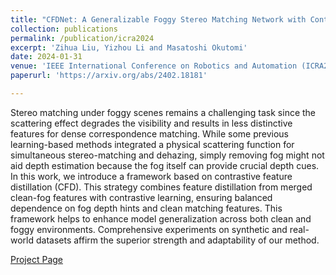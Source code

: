 ```yaml
---
title: "CFDNet: A Generalizable Foggy Stereo Matching Network with Contrastive Feature Distillation"
collection: publications
permalink: /publication/icra2024
excerpt: 'Zihua Liu, Yizhou Li and Masatoshi Okutomi'
date: 2024-01-31
venue: 'IEEE International Conference on Robotics and Automation (ICRA2024)'
paperurl: 'https://arxiv.org/abs/2402.18181'

---
```

Stereo matching under foggy scenes remains a challenging task since the scattering effect degrades the visibility and results in less distinctive features for dense correspondence matching. While some previous learning-based methods integrated a physical scattering function for simultaneous stereo-matching and dehazing, simply removing fog might not aid depth estimation because the fog itself can provide crucial depth cues. In this work, we introduce a framework based on contrastive feature distillation (CFD). This strategy combines feature distillation from merged clean-fog features with contrastive learning, ensuring balanced dependence on fog depth hints and clean matching features. This framework helps to enhance model generalization across both clean and foggy environments. Comprehensive experiments on synthetic and real-world datasets affirm the superior strength and adaptability of our method.

[Project Page](http://www.ok.sc.e.titech.ac.jp/res/FStereo/icra2024.html)